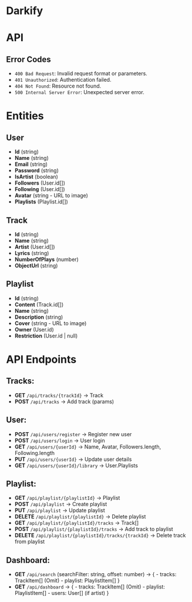# Darkify

# API

## Error Codes

- `400 Bad Request`: Invalid request format or parameters.
- `401 Unauthorized`: Authentication failed.
- `404 Not Found`: Resource not found.
- `500 Internal Server Error`: Unexpected server error.

# Entities

## User

- **Id** (string)
- **Name** (string)
- **Email** (string)
- **Password** (string)
- **IsArtist** (boolean)
- **Followers** (User.id[])
- **Following** (User.id[])
- **Avatar** (string - URL to image)
- **Playlists** (Playlist.id[])

## Track

- **Id** (string)
- **Name** (string)
- **Artist** (User.id[])
- **Lyrics** (string)
- **NumberOfPlays** (number)
- **ObjectUrl** (string)

## Playlist

- **Id** (string)
- **Content** (Track.id[])
- **Name** (string)
- **Description** (string)
- **Cover** (string - URL to image)
- **Owner** (User.id)
- **Restriction** (User.id | null)
<!-- - **Users** (User.id[]) -->

# API Endpoints

## Tracks:

- **GET** `/api/tracks/{trackId}` -> Track
- **POST** `/api/tracks` -> Add track (params)

## User:

- **POST** `/api/users/register` -> Register new user
- **POST** `/api/users/login` -> User login
- **GET** `/api/users/{userId}` -> Name, Avatar, Followers.length, Following.length
- **PUT** `/api/users/{userId}` -> Update user details
- **GET** `/api/users/{userId}/library` -> User.Playlists

## Playlist:

- **GET** `/api/playlist/{playlistId}` -> Playlist
- **POST** `/api/playlist` -> Create playlist
- **PUT** `/api/playlist` -> Update playlist
- **DELETE** `/api/playlist/{playlistId}` -> Delete playlist
- **GET** `/api/playlist/{playlistId}/tracks` -> Track[]
- **POST** `/api/playlist/{playlistId}/tracks` -> Add track to playlist
- **DELETE** `/api/playlist/{playlistId}/tracks/{trackId}` -> Delete track from playlist

## Dashboard:

- **GET** `/api/search` (searchFilter: string, offset: number) -> { - tracks: TrackItem[] (Omit<Lyrics>) - playlist: PlaylistItem[]
  }
- **GET** `/api/dashboard` -> { - tracks: TrackItem[] (Omit<Lyrics>) - playlist: PlaylistItem[] - users: User[] (if artist)
  }